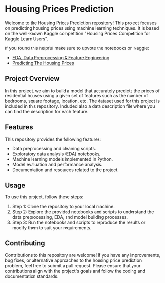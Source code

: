   <h1>Housing Prices Prediction</h1>
  <p>
    Welcome to the Housing Prices Prediction repository! This project focuses on predicting housing prices using machine learning techniques. It is based on the well-known Kaggle competition "Housing Prices Competition for Kaggle Learn Users".
  </p>

  <p>
    If you found this helpful make sure to upvote the notebooks on Kaggle:
    <ul>
      <li><a href="https://www.kaggle.com/code/ramiwafik/eda-data-preprocessing-feature-engineering">EDA, Data Preprocessing & Feature Engineering</a></li>
      <li><a href="https://www.kaggle.com/code/ramiwafik/predicting-the-housing-prices">Predicting The Housing Prices</a></li>
    </ul>
  </p>
  <h2>Project Overview</h2>
  <p>
    In this project, we aim to build a model that accurately predicts the prices of residential houses using a given set of features such as the number of bedrooms, square footage, location, etc. The dataset used for this project is included in this repository. Included also a data description file where you can find the description for each feature.
  </p>
  
  <h2>Features</h2>
  <p>
    This repository provides the following features:
  </p>
  <ul>
    <li>Data preprocessing and cleaning scripts.</li>
    <li>Exploratory data analysis (EDA) notebooks.</li>
    <li>Machine learning models implemented in Python.</li>
    <li>Model evaluation and performance analysis.</li>
    <li>Documentation and resources related to the project.</li>
  </ul>
  
  <h2>Usage</h2>
  <p>
    To use this project, follow these steps:
  </p>
  <ol>
    <li>Step 1: Clone the repository to your local machine.</li>
    <li>Step 2: Explore the provided notebooks and scripts to understand the data preprocessing, EDA, and model building processes.</li>
    <li>Step 3: Run the notebooks and scripts to reproduce the results or modify them to suit your requirements.</li>
  </ol>
  
  <h2>Contributing</h2>
  <p>
    Contributions to this repository are welcome! If you have any improvements, bug fixes, or alternative approaches to the housing price prediction problem, feel free to submit a pull request. Please ensure that your contributions align with the project's goals and follow the coding and documentation standards.
  </p>
  
  
